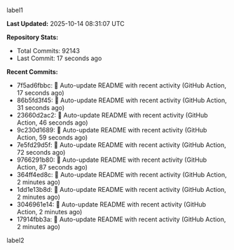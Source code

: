 
label1 
<!-- ACTIVITY_START -->
**Last Updated:** 2025-10-14 08:31:07 UTC

**Repository Stats:**
- Total Commits: 92143
- Last Commit: 17 seconds ago

**Recent Commits:**
- 7f5ad6fbbc: 🤖 Auto-update README with recent activity (GitHub Action, 17 seconds ago)
- 86b5fd3f45: 🤖 Auto-update README with recent activity (GitHub Action, 31 seconds ago)
- 23660d2ac2: 🤖 Auto-update README with recent activity (GitHub Action, 46 seconds ago)
- 9c230d1689: 🤖 Auto-update README with recent activity (GitHub Action, 59 seconds ago)
- 7e5fd29d5f: 🤖 Auto-update README with recent activity (GitHub Action, 72 seconds ago)
- 9766291b80: 🤖 Auto-update README with recent activity (GitHub Action, 87 seconds ago)
- 364ff4ed8c: 🤖 Auto-update README with recent activity (GitHub Action, 2 minutes ago)
- 1dd1e13b8d: 🤖 Auto-update README with recent activity (GitHub Action, 2 minutes ago)
- 3046961e14: 🤖 Auto-update README with recent activity (GitHub Action, 2 minutes ago)
- 17914fbb3a: 🤖 Auto-update README with recent activity (GitHub Action, 2 minutes ago)
<!-- ACTIVITY_END -->

label2
